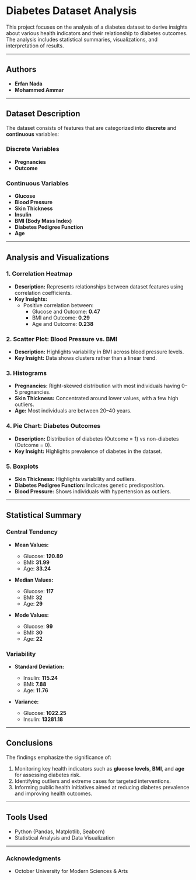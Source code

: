 # Diabetes Dataset Analysis

This project focuses on the analysis of a diabetes dataset to derive insights about various health indicators and their relationship to diabetes outcomes. The analysis includes statistical summaries, visualizations, and interpretation of results.

---

## Authors
- **Erfan Nada** 
- **Mohammed Ammar** 

---

## Dataset Description

The dataset consists of features that are categorized into **discrete** and **continuous** variables:

### Discrete Variables
- **Pregnancies**
- **Outcome**

### Continuous Variables
- **Glucose**
- **Blood Pressure**
- **Skin Thickness**
- **Insulin**
- **BMI (Body Mass Index)**
- **Diabetes Pedigree Function**
- **Age**

---

## Analysis and Visualizations

### 1. **Correlation Heatmap**
   - **Description:** Represents relationships between dataset features using correlation coefficients.
   - **Key Insights:**
     - Positive correlation between:
       - Glucose and Outcome: **0.47**
       - BMI and Outcome: **0.29**
       - Age and Outcome: **0.238**

### 2. **Scatter Plot: Blood Pressure vs. BMI**
   - **Description:** Highlights variability in BMI across blood pressure levels.
   - **Key Insight:** Data shows clusters rather than a linear trend.

### 3. **Histograms**
   - **Pregnancies:** Right-skewed distribution with most individuals having 0–5 pregnancies.
   - **Skin Thickness:** Concentrated around lower values, with a few high outliers.
   - **Age:** Most individuals are between 20–40 years.

### 4. **Pie Chart: Diabetes Outcomes**
   - **Description:** Distribution of diabetes (Outcome = 1) vs non-diabetes (Outcome = 0).
   - **Key Insight:** Highlights prevalence of diabetes in the dataset.

### 5. **Boxplots**
   - **Skin Thickness:** Highlights variability and outliers.
   - **Diabetes Pedigree Function:** Indicates genetic predisposition.
   - **Blood Pressure:** Shows individuals with hypertension as outliers.

---

## Statistical Summary

### Central Tendency
- **Mean Values:**
  - Glucose: **120.89**
  - BMI: **31.99**
  - Age: **33.24**

- **Median Values:**
  - Glucose: **117**
  - BMI: **32**
  - Age: **29**

- **Mode Values:**
  - Glucose: **99**
  - BMI: **30**
  - Age: **22**

### Variability
- **Standard Deviation:**
  - Insulin: **115.24**
  - BMI: **7.88**
  - Age: **11.76**

- **Variance:**
  - Glucose: **1022.25**
  - Insulin: **13281.18**

---

## Conclusions

The findings emphasize the significance of:
1. Monitoring key health indicators such as **glucose levels**, **BMI**, and **age** for assessing diabetes risk.
2. Identifying outliers and extreme cases for targeted interventions.
3. Informing public health initiatives aimed at reducing diabetes prevalence and improving health outcomes.

---

## Tools Used
- Python (Pandas, Matplotlib, Seaborn)
- Statistical Analysis and Data Visualization

---

### Acknowledgments
- October University for Modern Sciences & Arts

